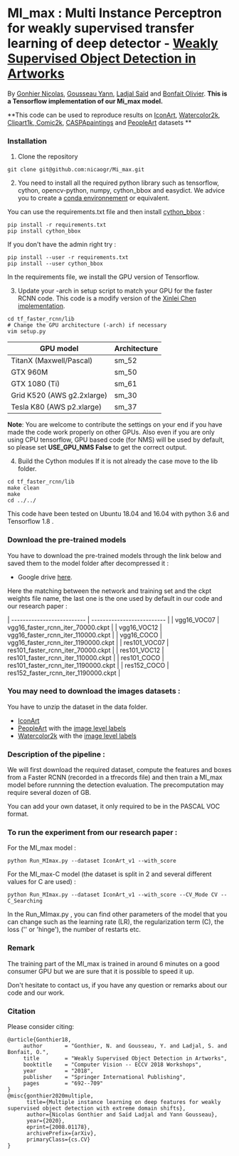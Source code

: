 # MI_max : Multi Instance Perceptron for weakly supervised transfer learning of deep detector - [Weakly Supervised Object Detection in Artworks](https://arxiv.org/abs/1810.02569)

By [Gonhier Nicolas](https://perso.telecom-paristech.fr/gonthier/), [Gousseau Yann](https://perso.telecom-paristech.fr/gousseau/), [Ladjal Saïd](https://perso.telecom-paristech.fr/ladjal/) and [Bonfait Olivier](http://tristan.u-bourgogne.fr/CGC/chercheurs/Bonfait/Olivier_Bonfait.html).
**This is a Tensorflow implementation of our Mi_max model.**

**This code can be used to reproduce results on [IconArt](https://wsoda.telecom-paristech.fr/downloads/dataset/), [Watercolor2k, Clipart1k, Comic2k](https://github.com/naoto0804/cross-domain-detection), [CASPApaintings](https://people.cs.pitt.edu/~chris/artistic_objects/) and [PeopleArt](https://github.com/BathVisArtData/PeopleArt) datasets **


### Installation
1. Clone the repository
  ```Shell
  git clone git@github.com:nicaogr/Mi_max.git
  ```

2. You need to install all the required python library such as tensorflow, cython, opencv-python, numpy, cython_bbox and easydict. We advice you to create a [conda environnement](https://docs.conda.io/projects/conda/en/latest/user-guide/tasks/manage-environments.html) or equivalent.

You can use the requirements.txt file and then install [cython_bbox](https://pypi.org/project/cython-bbox/) :
  ```Shell
  pip install -r requirements.txt
  pip install cython_bbox
  ```
If you don't have the admin right try :
  ```Shell
  pip install --user -r requirements.txt
  pip install --user cython_bbox
  ```
In the requirements file, we install the GPU version of Tensorflow.
  
3. Update your -arch in setup script to match your GPU for the faster RCNN code. This code is a modify version of the [Xinlei Chen](https://github.com/endernewton) [implementation](https://github.com/endernewton/tf-faster-rcnn).
  ```Shell
  cd tf_faster_rcnn/lib
  # Change the GPU architecture (-arch) if necessary
  vim setup.py
  ```

  | GPU model  | Architecture |
  | ------------- | ------------- |
  | TitanX (Maxwell/Pascal) | sm_52 |
  | GTX 960M | sm_50 |
  | GTX 1080 (Ti) | sm_61 |
  | Grid K520 (AWS g2.2xlarge) | sm_30 |
  | Tesla K80 (AWS p2.xlarge) | sm_37 |

  **Note**: You are welcome to contribute the settings on your end if you have made the code work properly on other GPUs. Also even if you are only using CPU tensorflow, GPU based code (for NMS) will be used by default, so please set **USE_GPU_NMS False** to get the correct output.

4. Build the Cython modules
If it is not already the case move to the lib folder.
  ```Shell
  cd tf_faster_rcnn/lib 
  make clean
  make
  cd ../../
  ```

This code have been tested on Ubuntu 18.04 and 16.04 with python 3.6 and Tensorflow 1.8 .

### Download the pre-trained models
You have to download the pre-trained models through the link below and saved them to the model folder after decompressed it :
  - Google drive [here](https://drive.google.com/open?id=0B1_fAEgxdnvJSmF3YUlZcHFqWTQ).
  
Here the matching between the network and training set and the ckpt weights file name, the last one is the one used by default in our code and our research paper : 

  | -------------------------- | -------------------------- |
  |   vgg16_VOC07  |  vgg16_faster_rcnn_iter_70000.ckpt  | 
  |   vgg16_VOC12  |  vgg16_faster_rcnn_iter_110000.ckpt  | 
  |   vgg16_COCO  |  vgg16_faster_rcnn_iter_1190000.ckpt  | 
  |   res101_VOC07  | res101_faster_rcnn_iter_70000.ckpt  | 
  |   res101_VOC12  |  res101_faster_rcnn_iter_110000.ckpt  | 
  |   res101_COCO  |  res101_faster_rcnn_iter_1190000.ckpt  | 
  |   res152_COCO  |  res152_faster_rcnn_iter_1190000.ckpt | 

### You may need to download the images datasets :  

You have to unzip the dataset in the data folder.

 - [IconArt](https://wsoda.telecom-paristech.fr/downloads/dataset/IconArt_v1.zip)
 - [PeopleArt](https://codeload.github.com/BathVisArtData/PeopleArt/zip/master) with the [image level labels](https://wsoda.telecom-paristech.fr/downloads/dataset/PeopleArt.csv)
 - [Watercolor2k](http://www.hal.t.u-tokyo.ac.jp/~inoue/projects/cross_domain_detection/datasets/watercolor.zip)  with the [image level labels](https://wsoda.telecom-paristech.fr/downloads/dataset/watercolor.csv)

### Description of the pipeline :

We will first download the required dataset, compute the features and boxes from a Faster RCNN (recorded in a tfrecords file) and then train a MI_max model before runnning the detection evaluation. The precomputation may require several dozen of GB.

You can add your own dataset, it only required to be in the PASCAL VOC format.

### To run the experiment from our research paper :
For the MI_max model :
  ```Shell
  python Run_MImax.py --dataset IconArt_v1 --with_score
  ```

For the MI_max-C model (the dataset is split in 2 and several different values for C are used) : 
  ```Shell
  python Run_MImax.py --dataset IconArt_v1 --with_score --CV_Mode CV --C_Searching
  ```

In the Run_MImax.py , you can find other parameters of the model that you can change such as the learning rate (LR), the regularization term (C), the loss ('' or 'hinge'), the number of restarts etc.

### Remark

The training part of the MI_max is trained in around 6 minutes on a good consumer GPU but we are sure that it is possible to speed it up.

Don't hesitate to contact us, if you have any question or remarks about our code and our work.

### Citation
Please consider citing:

    @article{Gonthier18,
         author       = "Gonthier, N. and Gousseau, Y. and Ladjal, S. and Bonfait, O.",
         title        = "Weakly Supervised Object Detection in Artworks",
         booktitle    = "Computer Vision -- ECCV 2018 Workshops",
         year         = "2018",
         publisher    = "Springer International Publishing",
         pages        = "692--709"
    }
    @misc{gonthier2020multiple,
          title={Multiple instance learning on deep features for weakly supervised object detection with extreme domain shifts}, 
          author={Nicolas Gonthier and Saïd Ladjal and Yann Gousseau},
          year={2020},
          eprint={2008.01178},
          archivePrefix={arXiv},
          primaryClass={cs.CV}
    }
